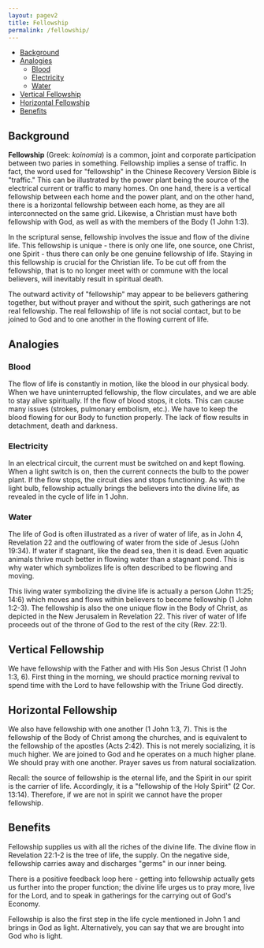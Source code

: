 ```yaml
---
layout: pagev2
title: Fellowship
permalink: /fellowship/
---
```

- [Background](#background)
- [Analogies](#analogies)
  - [Blood](#blood)
  - [Electricity](#electricity)
  - [Water](#water)
- [Vertical Fellowship](#vertical-fellowship)
- [Horizontal Fellowship](#horizontal-fellowship)
- [Benefits](#benefits)

## Background

**Fellowship** (Greek: *koinomia*) is a common, joint and corporate participation between two paries in something. Fellowship implies a sense of traffic. In fact, the word used for "fellowship" in the Chinese Recovery Version Bible is "traffic." This can be illustrated by the power plant being the source of the electrical current or traffic to many homes. On one hand, there is a vertical fellowship between each home and the power plant, and on the other hand, there is a horizontal fellowship between each home, as they are all interconnected on the same grid. Likewise, a Christian must have both fellowship with God, as well as with the members of the Body (1 John 1:3).

In the scriptural sense, fellowship involves the issue and flow of the divine life. This fellowship is unique - there is only one life, one source, one Christ, one Spirit - thus there can only be one genuine fellowship of life. Staying in this fellowship is crucial for the Christian life. To be cut off from the fellowship, that is to no longer meet with or commune with the local believers, will inevitably result in spiritual death.

The outward activity of "fellowship" may appear to be believers gathering together, but without prayer and without the spirit, such gatherings are not real fellowship. The real fellowship of life is not social contact, but to be joined to God and to one another in the flowing current of life.

## Analogies

### Blood

The flow of life is constantly in motion, like the blood in our physical body. When we have uninterrupted fellowship, the flow circulates, and we are able to stay alive spiritually. If the flow of blood stops, it clots. This can cause many issues (strokes, pulmonary embolism, etc.). We have to keep the blood flowing for our Body to function properly. The lack of flow results in detachment, death and darkness.

### Electricity

In an electrical circuit, the current must be switched on and kept flowing. When a light switch is on, then the current connects the bulb to the power plant. If the flow stops, the circuit dies and stops functioning. As with the light bulb, fellowship actually brings the believers into the divine life, as revealed in the cycle of life in 1 John.

### Water

The life of God is often illustrated as a river of water of life, as in John 4, Revelation 22 and the outflowing of water from the side of Jesus (John 19:34). If water if stagnant, like the dead sea, then it is dead. Even aquatic animals thrive much better in flowing water than a stagnant pond. This is why water which symbolizes life is often described to be flowing and moving.

This living water symbolizing the divine life is actually a person (John 11:25; 14:6) which moves and flows within believers to become fellowship (1 John 1:2-3). The fellowship is also the one unique flow in the Body of Christ, as depicted in the New Jerusalem in Revelation 22. This river of water of life proceeds out of the throne of God to the rest of the city (Rev. 22:1).

## Vertical Fellowship

We have fellowship with the Father and with His Son Jesus Christ (1 John 1:3, 6). First thing in the morning, we should practice morning revival to spend time with the Lord to have fellowship with the Triune God directly.

## Horizontal Fellowship

We also have fellowship with one another (1 John 1:3, 7). This is the fellowship of the Body of Christ among the churches, and is equivalent to the fellowship of the apostles (Acts 2:42). This is not merely socializing, it is much higher. We are joined to God and he operates on a much higher plane. We should pray with one another. Prayer saves us from natural socialization.

Recall: the source of fellowship is the eternal life, and the Spirit in our spirit is the carrier of life. Accordingly, it is a "fellowship of the Holy Spirit" (2 Cor. 13:14). Therefore, if we are not in spirit we cannot have the proper fellowship. 

## Benefits

Fellowship supplies us with all the riches of the divine life. The divine flow in Revelation 22:1-2 is the tree of life, the supply. On the negative side, fellowship carries away and discharges "germs" in our inner being. 

There is a positive feedback loop here - getting into fellowship actually gets us further into the proper function; the divine life urges us to pray more, live for the Lord, and to speak in gatherings for the carrying out of God's Economy.

Fellowship is also the first step in the life cycle mentioned in John 1 and brings in God as light. Alternatively, you can say that we are brought into God who is light.




